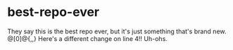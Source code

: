 # best-repo-ever

They say this is the best repo ever, but it's just something that's brand new. @[0]@{,,} 
Here's a different change on line 4!!  Uh-ohs.